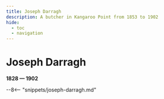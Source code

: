 ```yaml
---
title: Joseph Darragh
description: A butcher in Kangaroo Point from 1853 to 1902
hide:
  - toc
  - navigation 
---
```


# Joseph Darragh

**1828 — 1902**

--8<-- "snippets/joseph-darragh.md"
